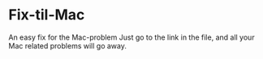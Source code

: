 # Fix-til-Mac
An easy fix for the Mac-problem
Just go to the link in the file, and all your Mac related problems will go away.
